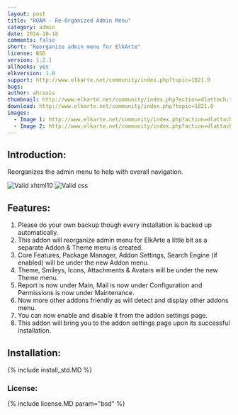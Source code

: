 ```yaml
---
layout: post
title: "ROAM - Re-Organized Admin Menu"
category: admin
date: 2014-10-18
comments: false
short: "Reorganize admin menu for ElkArte"
license: BSD
version: 1.2.1
allhooks: yes
elkversion: 1.0
support: http://www.elkarte.net/community/index.php?topic=1821.0
bugs:
author: ahrasis
thumbnail: http://www.elkarte.net/community/index.php?action=dlattach;topic=1821.0;attach=1246;image
download: http://www.elkarte.net/community/index.php?topic=1821.0
images:
  - Image 1: http://www.elkarte.net/community/index.php?action=dlattach;topic=1821.0;attach=1246;image
  - Image 2: http://www.elkarte.net/community/index.php?action=dlattach;topic=1821.0;attach=1238;image
---
```


## Introduction:
Reorganizes the admin menu to help with overall navigation.

![Valid xhtml10](http://validator.w3.org/images/valid_icons/valid-xhtml10)
![Valid css](http://jigsaw.w3.org/css-validator/images/vcss)

## Features:
1. Please do your own backup though every installation is backed up automatically.
2. This addon will reorganize admin menu for ElkArte a little bit as a separate Addon & Theme menu is created.
3. Core Features, Package Manager, Addon Settings, Search Engine (if enabled) will be under the new Addon menu.
4. Theme, Smileys, Icons, Attachments & Avatars will be under the new Theme menu.
5. Report is now under Main, Mail is now under Configuration and Permissions is now under Maintenance.
6. Now more other addons friendly as will detect and display other addons menu.
7. You can now enable and disable it from the addon settings page.
8. This addon will bring you to the addon settings page upon its successful installation.

## Installation:
{% include install_std.MD %}

### License:
{% include license.MD param="bsd" %}